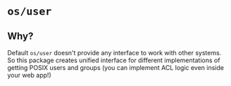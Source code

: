# `os/user`

## Why?

Default `os/user` doesn't provide any interface to work with other systems. So
this package creates unified interface for different implementations of getting
POSIX users and groups (you can implement ACL logic even inside your web app!)
